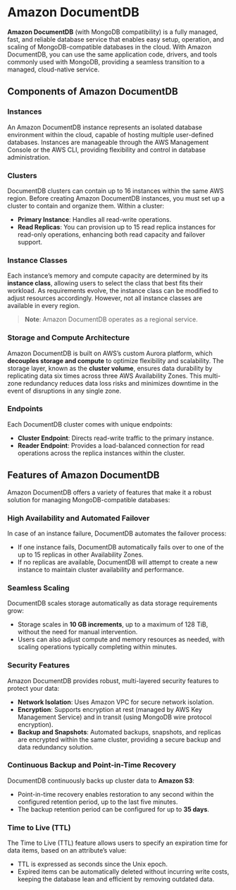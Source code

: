 # Amazon DocumentDB

**Amazon DocumentDB** (with MongoDB compatibility) is a fully managed, fast, and reliable database service that enables easy setup, operation, and scaling of MongoDB-compatible databases in the cloud. With Amazon DocumentDB, you can use the same application code, drivers, and tools commonly used with MongoDB, providing a seamless transition to a managed, cloud-native service.

## Components of Amazon DocumentDB

### Instances

An Amazon DocumentDB instance represents an isolated database environment within the cloud, capable of hosting multiple user-defined databases. Instances are manageable through the AWS Management Console or the AWS CLI, providing flexibility and control in database administration.

### Clusters

DocumentDB clusters can contain up to 16 instances within the same AWS region. Before creating Amazon DocumentDB instances, you must set up a cluster to contain and organize them. Within a cluster:
- **Primary Instance**: Handles all read-write operations.
- **Read Replicas**: You can provision up to 15 read replica instances for read-only operations, enhancing both read capacity and failover support.

### Instance Classes

Each instance’s memory and compute capacity are determined by its **instance class**, allowing users to select the class that best fits their workload. As requirements evolve, the instance class can be modified to adjust resources accordingly. However, not all instance classes are available in every region.

> **Note**: Amazon DocumentDB operates as a regional service.

### Storage and Compute Architecture

Amazon DocumentDB is built on AWS’s custom Aurora platform, which **decouples storage and compute** to optimize flexibility and scalability. The storage layer, known as the **cluster volume**, ensures data durability by replicating data six times across three AWS Availability Zones. This multi-zone redundancy reduces data loss risks and minimizes downtime in the event of disruptions in any single zone.

### Endpoints

Each DocumentDB cluster comes with unique endpoints:
- **Cluster Endpoint**: Directs read-write traffic to the primary instance.
- **Reader Endpoint**: Provides a load-balanced connection for read operations across the replica instances within the cluster.

## Features of Amazon DocumentDB

Amazon DocumentDB offers a variety of features that make it a robust solution for managing MongoDB-compatible databases:

### High Availability and Automated Failover

In case of an instance failure, DocumentDB automates the failover process:
- If one instance fails, DocumentDB automatically fails over to one of the up to 15 replicas in other Availability Zones.
- If no replicas are available, DocumentDB will attempt to create a new instance to maintain cluster availability and performance.

### Seamless Scaling

DocumentDB scales storage automatically as data storage requirements grow:
- Storage scales in **10 GB increments**, up to a maximum of 128 TiB, without the need for manual intervention.
- Users can also adjust compute and memory resources as needed, with scaling operations typically completing within minutes.

### Security Features

Amazon DocumentDB provides robust, multi-layered security features to protect your data:
- **Network Isolation**: Uses Amazon VPC for secure network isolation.
- **Encryption**: Supports encryption at rest (managed by AWS Key Management Service) and in transit (using MongoDB wire protocol encryption).
- **Backup and Snapshots**: Automated backups, snapshots, and replicas are encrypted within the same cluster, providing a secure backup and data redundancy solution.

### Continuous Backup and Point-in-Time Recovery

DocumentDB continuously backs up cluster data to **Amazon S3**:
- Point-in-time recovery enables restoration to any second within the configured retention period, up to the last five minutes.
- The backup retention period can be configured for up to **35 days**.

### Time to Live (TTL)

The Time to Live (TTL) feature allows users to specify an expiration time for data items, based on an attribute’s value:
- TTL is expressed as seconds since the Unix epoch.
- Expired items can be automatically deleted without incurring write costs, keeping the database lean and efficient by removing outdated data.
